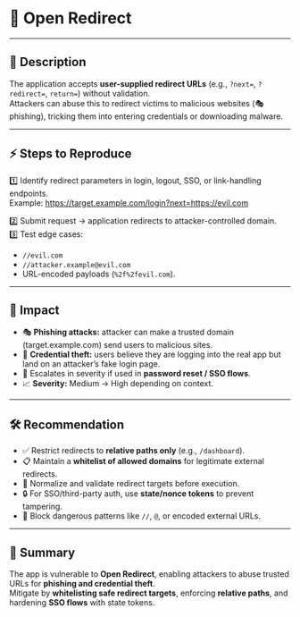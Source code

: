 # 🐞 Open Redirect

---

## 📖 Description  
The application accepts **user-supplied redirect URLs** (e.g., `?next=`, `?redirect=`, `return=`) without validation.  
Attackers can abuse this to redirect victims to malicious websites (🎭 phishing), tricking them into entering credentials or downloading malware.  

---

## ⚡ Steps to Reproduce  
1️⃣ Identify redirect parameters in login, logout, SSO, or link-handling endpoints.  
   Example: https://target.example.com/login?next=https://evil.com
   
2️⃣ Submit request → application redirects to attacker-controlled domain.  
3️⃣ Test edge cases:  
- `//evil.com`  
- `//attacker.example@evil.com`  
- URL-encoded payloads (`%2f%2fevil.com`).  

---

## 🎯 Impact  
- 🎭 **Phishing attacks:** attacker can make a trusted domain (target.example.com) send users to malicious sites.  
- 🔗 **Credential theft:** users believe they are logging into the real app but land on an attacker’s fake login page.  
- 🚨 Escalates in severity if used in **password reset / SSO flows**.  
- 📈 **Severity:** Medium → High depending on context.  

---

## 🛠️ Recommendation  
- ✅ Restrict redirects to **relative paths only** (e.g., `/dashboard`).  
- 📋 Maintain a **whitelist of allowed domains** for legitimate external redirects.  
- 🧹 Normalize and validate redirect targets before execution.  
- 🔒 For SSO/third-party auth, use **state/nonce tokens** to prevent tampering.  
- 🚫 Block dangerous patterns like `//`, `@`, or encoded external URLs.  

---

## 📝 Summary  
The app is vulnerable to **Open Redirect**, enabling attackers to abuse trusted URLs for **phishing and credential theft**.  
Mitigate by **whitelisting safe redirect targets**, enforcing **relative paths**, and hardening **SSO flows** with state tokens.  
